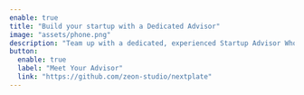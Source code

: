 ```yaml
---
enable: true
title: "Build your startup with a Dedicated Advisor"
image: "assets/phone.png"
description: "Team up with a dedicated, experienced Startup Advisor Who knows exactly where to find the help you need to scale."
button:
  enable: true
  label: "Meet Your Advisor"
  link: "https://github.com/zeon-studio/nextplate"
---
```


